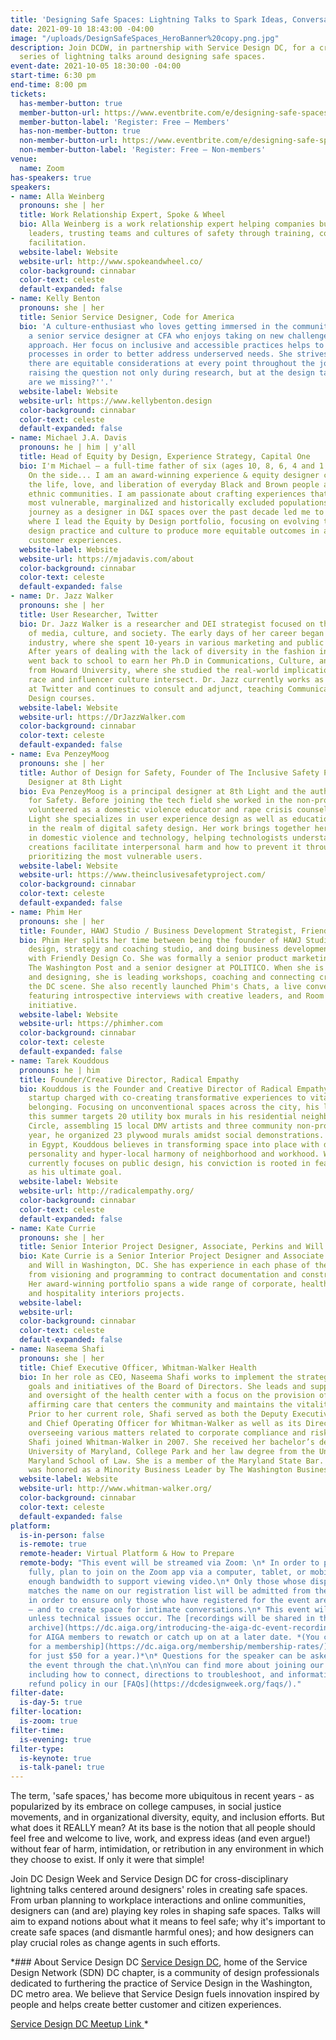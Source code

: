 ```yaml
---
title: 'Designing Safe Spaces: Lightning Talks to Spark Ideas, Conversation, and Change'
date: 2021-09-10 18:43:00 -04:00
image: "/uploads/DesignSafeSpaces_HeroBanner%20copy.png.jpg"
description: Join DCDW, in partnership with Service Design DC, for a cross-disciplinary
  series of lightning talks around designing safe spaces.
event-date: 2021-10-05 18:30:00 -04:00
start-time: 6:30 pm
end-time: 8:00 pm
tickets:
  has-member-button: true
  member-button-url: https://www.eventbrite.com/e/designing-safe-spaces-spark-ideas-conversation-change-tickets-170498652058
  member-button-label: 'Register: Free — Members'
  has-non-member-button: true
  non-member-button-url: https://www.eventbrite.com/e/designing-safe-spaces-spark-ideas-conversation-change-tickets-170498652058
  non-member-button-label: 'Register: Free — Non-members'
venue:
  name: Zoom
has-speakers: true
speakers:
- name: Alla Weinberg
  pronouns: she | her
  title: Work Relationship Expert, Spoke & Wheel
  bio: Alla Weinberg is a work relationship expert helping companies build loving
    leaders, trusting teams and cultures of safety through training, coaching, and
    facilitation.
  website-label: Website
  website-url: http://www.spokeandwheel.co/
  color-background: cinnabar
  color-text: celeste
  default-expanded: false
- name: Kelly Benton
  pronouns: she | her
  title: Senior Service Designer, Code for America
  bio: 'A culture-enthusiast who loves getting immersed in the community, Kelly is
    a senior service designer at CFA who enjoys taking on new challenges with a multifaceted
    approach. Her focus on inclusive and accessible practices helps to guide her design
    processes in order to better address underserved needs. She strives to ensure
    there are equitable considerations at every point throughout the journey through
    raising the question not only during research, but at the design table: ''Who
    are we missing?''.'
  website-label: Website
  website-url: https://www.kellybenton.design
  color-background: cinnabar
  color-text: celeste
  default-expanded: false
- name: Michael J.A. Davis
  pronouns: he | him | y'all
  title: Head of Equity by Design, Experience Strategy, Capital One
  bio: I'm Michael — a full-time father of six (ages 10, 8, 6, 4 and 1 year-old twins…)!
    On the side... I am an award-winning experience & equity designer committed to
    the life, love, and liberation of everyday Black and Brown people and minoritized
    ethnic communities. I am passionate about crafting experiences that serve the
    most vulnerable, marginalized and historically excluded populations. My unlikely
    journey as a designer in D&I spaces over the past decade led me to Capital One
    where I lead the Equity by Design portfolio, focusing on evolving the company's
    design practice and culture to produce more equitable outcomes in associate and
    customer experiences.
  website-label: Website
  website-url: https://mjadavis.com/about
  color-background: cinnabar
  color-text: celeste
  default-expanded: false
- name: Dr. Jazz Walker
  pronouns: she | her
  title: User Researcher, Twitter
  bio: Dr. Jazz Walker is a researcher and DEI strategist focused on the intersections
    of media, culture, and society. The early days of her career began in the fashion
    industry, where she spent 10-years in various marketing and public relations roles.
    After years of dealing with the lack of diversity in the fashion industry, Jazz
    went back to school to earn her Ph.D in Communications, Culture, and Media Studies
    from Howard University, where she studied the real-world implications of how marketing,
    race and influencer culture intersect. Dr. Jazz currently works as a UX Researcher
    at Twitter and continues to consult and adjunct, teaching Communications and UX
    Design courses.
  website-label: Website
  website-url: https://DrJazzWalker.com
  color-background: cinnabar
  color-text: celeste
  default-expanded: false
- name: Eva PenzeyMoog
  pronouns: she | her
  title: Author of Design for Safety, Founder of The Inclusive Safety Project, Principal
    Designer at 8th Light
  bio: Eva PenzeyMoog is a principal designer at 8th Light and the author of Design
    for Safety. Before joining the tech field she worked in the non-profit space and
    volunteered as a domestic violence educator and rape crisis counselor. At 8th
    Light she specializes in user experience design as well as education and consulting
    in the realm of digital safety design. Her work brings together her expertise
    in domestic violence and technology, helping technologists understand how their
    creations facilitate interpersonal harm and how to prevent it through intentionally
    prioritizing the most vulnerable users.
  website-label: Website
  website-url: https://www.theinclusivesafetyproject.com/
  color-background: cinnabar
  color-text: celeste
  default-expanded: false
- name: Phim Her
  pronouns: she | her
  title: Founder, HAWJ Studio / Business Development Strategist, Friendly Design Co
  bio: Phim Her splits her time between being the founder of HAWJ Studio, a multidisciplinary
    design, strategy and coaching studio, and doing business development strategy
    with Friendly Design Co. She was formally a senior product marketing manager at
    The Washington Post and a senior designer at POLITICO. When she is not writing
    and designing, she is leading workshops, coaching and connecting creatives in
    the DC scene. She also recently launched Phim's Chats, a live conversation series
    featuring introspective interviews with creative leaders, and Room for Us, a community-driven
    initiative.
  website-label: Website
  website-url: https://phimher.com
  color-background: cinnabar
  color-text: celeste
  default-expanded: false
- name: Tarek Kouddous
  pronouns: he | him
  title: Founder/Creative Director, Radical Empathy
  bio: Kouddous is the Founder and Creative Director of Radical Empathy, an art production
    startup charged with co-creating transformative experiences to vitalize community
    belonging. Focusing on unconventional spaces across the city, his launch production
    this summer targets 20 utility box murals in his residential neighborhood Logan
    Circle, assembling 15 local DMV artists and three community non-profits. Last
    year, he organized 23 plywood murals amidst social demonstrations. Born and raised
    in Egypt, Kouddous believes in transforming space into place with diversity of
    personality and hyper-local harmony of neighborhood and workhood. While his work
    currently focuses on public design, his conviction is rooted in feature films
    as his ultimate goal.
  website-label: Website
  website-url: http://radicalempathy.org/
  color-background: cinnabar
  color-text: celeste
  default-expanded: false
- name: Kate Currie
  pronouns: she | her
  title: Senior Interior Project Designer, Associate, Perkins and Will
  bio: Kate Currie is a Senior Interior Project Designer and Associate at Perkins
    and Will in Washington, DC. She has experience in each phase of the design process,
    from visioning and programming to contract documentation and construction administration.
    Her award-winning portfolio spans a wide range of corporate, healthcare, government,
    and hospitality interiors projects.
  website-label: 
  website-url: 
  color-background: cinnabar
  color-text: celeste
  default-expanded: false
- name: Naseema Shafi
  pronouns: she | her
  title: Chief Executive Officer, Whitman-Walker Health
  bio: In her role as CEO, Naseema Shafi works to implement the strategic vision,
    goals and initiatives of the Board of Directors. She leads and supports the growth
    and oversight of the health center with a focus on the provision of high-quality,
    affirming care that centers the community and maintains the vitality of Whitman-Walker.
    Prior to her current role, Shafi served as both the Deputy Executive Director
    and Chief Operating Officer for Whitman-Walker as well as its Director of Compliance,
    overseeing various matters related to corporate compliance and risk management.
    Shafi joined Whitman-Walker in 2007. She received her bachelor’s degree from the
    University of Maryland, College Park and her law degree from the University of
    Maryland School of Law. She is a member of the Maryland State Bar. In 2016, Shafi
    was honored as a Minority Business Leader by The Washington Business Journal.
  website-label: Website
  website-url: http://www.whitman-walker.org/
  color-background: cinnabar
  color-text: celeste
  default-expanded: false
platform:
  is-in-person: false
  is-remote: true
  remote-header: Virtual Platform & How to Prepare
  remote-body: "This event will be streamed via Zoom: \n* In order to participate
    fully, plan to join on the Zoom app via a computer, tablet, or mobile device with
    enough bandwidth to support viewing video.\n* Only those whose display name fully
    matches the name on our registration list will be admitted from the waiting room,
    in order to ensure only those who have registered for the event are able to attend
    — and to create space for intimate conversations.\n* This event will be recorded
    unless technical issues occur. The [recordings will be shared in the AIGA DC recordings
    archive](https://dc.aiga.org/introducing-the-aiga-dc-event-recordings-archive/)
    for AIGA members to rewatch or catch up on at a later date. *(You can [register
    for a membership](https://dc.aiga.org/membership/membership-rates/) on our website
    for just $50 for a year.)*\n* Questions for the speaker can be asked live during
    the event through the chat.\n\nYou can find more about joining our virtual events,
    including how to connect, directions to troubleshoot, and information about our
    refund policy in our [FAQs](https://dcdesignweek.org/faqs/)."
filter-date:
  is-day-5: true
filter-location:
  is-zoom: true
filter-time:
  is-evening: true
filter-type:
  is-keynote: true
  is-talk-panel: true
---
```


The term, 'safe spaces,' has become more ubiquitous in recent years - as popularized by its embrace on college campuses, in social justice movements, and in organizational diversity, equity, and inclusion efforts. But what does it REALLY mean? At its base is the notion that all people should feel free and welcome to live, work, and express ideas (and even argue!) without fear of harm, intimidation, or retribution in any environment in which they choose to exist. If only it were that simple! 

Join DC Design Week and Service Design DC for cross-disciplinary lightning talks centered around designers' roles in creating safe spaces. From urban planning to workplace interactions and online communities, designers can (and are) playing key roles in shaping safe spaces. Talks will aim to expand notions about what it means to feel safe; why it's important to create safe spaces (and dismantle harmful ones); and how designers can play crucial roles as change agents in such efforts.

*### About Service Design DC
[Service Design DC](http://www.servicedesigndc.com), home of the Service Design Network (SDN) DC chapter, is a community of design professionals dedicated to furthering the practice of Service Design in the Washington, DC metro area. We believe that Service Design fuels innovation inspired by people and helps create better customer and citizen experiences.

[Service Design DC Meetup Link ](https://www.meetup.com/ServiceDesignDC/)*

